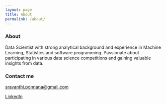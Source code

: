 ```yaml
---
layout: page
title: About
permalink: /about/
---
```


### About

Data Scientist with strong analytical background and experience in Machine Learning, Statistics and software programming. Passionate about participating in various data science competitions and gaining valuable  insights from data.

### Contact me

[sravanthi.ponnana@gmail.com](mailto:sravanthi.ponnana@gmail.com)

[LinkedIn](https://www.linkedin.com/in/sravanthip)
